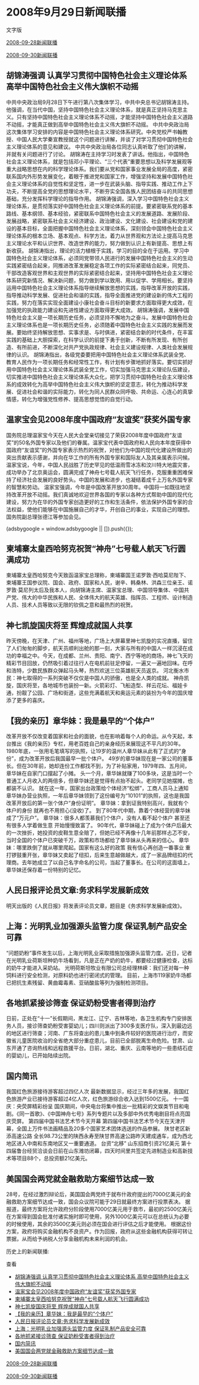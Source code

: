 







# 2008年9月29日新闻联播
 文字版








[2008-09-28新闻联播](/xinwenlianbo/20080928)


[2008-09-30新闻联播](/xinwenlianbo/20080930)





## 胡锦涛强调 认真学习贯彻中国特色社会主义理论体系 高举中国特色社会主义伟大旗帜不动摇


中共中央政治局9月28日下午进行第八次集体学习，中共中央总书记胡锦涛主持。他强调，在当代中国，坚持中国特色社会主义理论体系，就是真正坚持马克思主义。只有坚持中国特色社会主义理论体系不动摇，才能坚持中国特色社会主义道路不动摇，才能真正做到高举中国特色社会主义伟大旗帜不动摇。
中共中央政治局这次集体学习安排的内容是中国特色社会主义理论体系研究。中央党校严书翰教授、中国人民大学秦宣教授就这个问题进行讲解，并谈了对学习贯彻中国特色社会主义理论体系的意见和建议。
中共中央政治局各位同志认真听取了他们的讲解，并就有关问题进行了讨论。
胡锦涛在主持学习时发表了讲话。他指出，中国特色社会主义理论体系，就是包括邓小平理论、“三个代表”重要思想以及科学发展观等重大战略思想在内的科学理论体系。我们要从党和国家事业发展全局的高度，紧密联系国内外形势发展变化，着眼于推进党和国家工作，增强坚持和发展中国特色社会主义理论体系的自觉性和坚定性，进一步在武装头脑、指导实践、推动工作上下功夫，不断提高全党的思想理论水平，不断夯实全国各族人民团结奋斗的共同思想基础，充分发挥科学理论的指导作用。
胡锦涛强调，深入学习中国特色社会主义理论体系，是贯彻落实好中国特色社会主义理论体系的前提。要紧密联系党的基本路线、基本纲领、基本经验，紧密联系中国特色社会主义的发展道路、发展阶段、发展战略，紧密联系社会主义经济建设、政治建设、文化建设、社会建设和党的建设的基本目标，全面把握中国特色社会主义理论体系，深刻领会中国特色社会主义理论体系的根本立场、基本观点、科学方法，着力从世界观和方法论上提高马克思主义理论水平和认识世界、改造世界的能力，努力做到认识上有新提高、思想上有新收获。
胡锦涛指出，理论的活力植根于实践，学习的目的全在于运用。学习中国特色社会主义理论体系，必须同党带领人民进行的发展中国特色社会主义的生动实践紧密结合起来，同推进改革发展稳定各项工作的实际紧密结合起来，同党员、干部改造客观世界和主观世界的实际紧密结合起来，坚持用中国特色社会主义理论体系研究新情况、解决新问题，努力做到学以致用、用以促学、学用相长。要坚持运用中国特色社会主义理论体系指导继续解放思想的实践，指导改革开放的实践，指导推动科学发展、促进社会和谐的实践，指导全面推进党的建设新的伟大工程的实践，努力在落实实现全面建设小康社会奋斗目标的新要求方面取得更大成效，在加强党的执政能力建设和先进性建设方面取得更大成效。
胡锦涛强调，发展中国特色社会主义是一项长期历史任务，必须坚持不懈地为之奋斗。发展中国特色社会主义理论体系也是一项长期历史任务，必须随着中国特色社会主义实践的发展而发展。要始终坚持解放思想、实事求是、与时俱进，紧密结合新的时代条件，在丰富实践的基础上大胆探索，在科学认识的前提下勇于创新，不断有所发现、有所创造、有所前进，不断深化对共产党执政规律、社会主义建设规律、人类社会发展规律的认识。
胡锦涛指出，各级党委要把用中国特色社会主义理论体系武装全党、教育人民作为一项长期任务和经常性工作，有计划有步骤地抓好落实。要切实抓好用中国特色社会主义理论体系武装全党工作，切实加强马克思主义理论队伍建设，切实推进中国特色社会主义理论体系大众化，把学习贯彻中国特色社会主义理论体系的成效转化为高举中国特色社会主义伟大旗帜的坚定意志，转化为推动科学发展、促进社会和谐的实际能力，转化为同人民群众同呼吸、共命运、心连心的真挚情感，转化为增强党性修养、提高思想觉悟的自觉行动。


## 温家宝会见2008年度中国政府“友谊奖”获奖外国专家


国务院总理温家宝今天在人民大会堂亲切接见了荣获2008年度中国政府“友谊奖”的50名外国专家以及他们的眷属。温家宝代表中国政府和人民向本年度获得中国政府“友谊奖”的外国专家表示热烈的祝贺，对他们为中国的现代化建设所做出的突出贡献表示感谢，并向在华工作的所有外国专家和国际友人及其亲属表示问候。
温家宝说，今年，中国人民战胜了历史罕见的低温雨雪冰冻和汶川特大地震灾害，成功举办了北京奥运会，圆满完成了神舟七号载人航天飞行任务，克服重重困难保持了经济社会发展的良好势头。中国的发展和进步，也凝结着成千上万名外国专家的智慧和劳动。
温家宝强调，今年是中国改革开放30周年。中国将一如既往地坚持改革开放不动摇。我们真诚地欢迎世界各国的专家以各种方式帮助中国的现代化建设，努力为在华的外国专家创造更好的工作和生活条件，依法保护外国专家的合法权益，使他们能够在中国施展自己的才华，开创自己的事业，实现自己的理想。
国务院副总理张德江等参加会见。





 (adsbygoogle = window.adsbygoogle || []).push({});

 
## 柬埔寨太皇西哈努克祝贺“神舟”七号载人航天飞行圆满成功


柬埔寨太皇西哈努克今天致函温家宝总理称，柬埔寨国王诺罗敦·西哈莫尼陛下、柬埔寨王国参议院、国会、政府、国家和人民，谢辛、韩桑林、洪森三位亲王、诺罗敦·莫尼列太后及我本人，向胡锦涛主席、温家宝总理、中国领导集体、中国共产党、伟大的中华民族和人民、全体伟大的航天英雄、指挥员、工程师、设计制造人员、技术人员等致以无限的钦佩之意和最热烈的祝贺。


## 神七凯旋国庆将至 辉煌成就国人共享


昨天傍晚，在天津、广州、福州等地，广场上大屏幕里神七凯旋的实况直播，留住了人们匆匆的脚步，航天员顺利出舱的那一刻，大家与所有的中国人一样沉浸在成功的幸福之中。今天，在成都、兰州、贵阳、南宁、西宁等地的商场，神七飞天的精彩节目回放，仍然吸引着过往行人在电机前驻足停留，一遍又一遍地回味。在呼和浩特，少数民族群众弹起马头琴，热烈欢送三位英雄航天员返京。
河北衡水市民：神七取得的一系列突破不仅仅是中国人的骄傲，也是全人类的成就。
神舟凯旋，国庆将至，各地城市也装扮一新。火箭彩灯、飞船造型、祥云花坛、福娃卡通，扮靓了公园、广场和街道，这些充满着航天和奥运元素的装扮为今年的国庆增添了更多的喜庆。


## 【我的亲历】章华妹：我是最早的“个体户”


改革开放不仅改变着国家和社会的面貌，也在影响着每个人的命运。从今天起，本台推出《我的亲历》专栏，用老百姓自己的亲身经历来展现这不平凡的30年。
1980年底，一张用毛笔填写的执照，让19岁的温州人章华妹从此有了正式的“身份”，成为改革开放后我国最早一批个体户。
49岁的章华妹现在是一家公司的董事长。但在30年前，她却连份工作都找不到，为了补贴家用，1979年四、五月间，章华妹在自家门口摆起了小摊。
头一个月，章华妹就赚了100多块，这是当时一个普通工人月收入的两倍多，但章华妹还是觉得有点抬不起头。老同学见她摆摊，也都装不认识。
就在这一年，国家出台政策给个体经济“松绑”，工商人员马上通知章华妹办营业执照，一年后章华妹领到了这份编号为“10101”的执照，这也是我国改革开放后的第一张个体户“身份证明”。 
章华妹：拿到证我特别高兴，我就有个体户的身份 就再也不用担心(没收)了。
到了80年代中期，靠着个体经营的章华妹成了“万元户”。
章华妹：很多人都羡慕我们个体户，没有人看不起个体户 甚至还有很多人学着做生意 开始慢慢致富了。
90年代，章华妹碰上了成为个体户后最大的一次挫折，她投资的皮鞋生意全赔了，但她已经不再像十几年前那样忐忑不安，当时全国的个体户已突破千万，政策和市场都给了章华妹从头再来的信心。
章华妹：哪里跌倒了就从哪里爬起。国家有这么好的政策 我有信心再创造一番事业
重打锣鼓重开张，章华妹又卖起了纽扣，后来生意越做越大，成了一家品牌纽扣的代理商。去年她成立了以自己名字命名的公司，当起了董事长。在公司的这面墙上，章华妹还保存着一份特别的记忆。


## 人民日报评论员文章:务求科学发展新成效


明天出版的《人民日报》将发表评论员文章，题目是《务求科学发展新成效》。


## 上海：光明乳业加强源头监管力度 保证乳制产品安全可靠


“问题奶粉”事件发生以后，上海光明乳业采取措施加强源头监管力度。近日，记者在光明乳业荷斯坦种奶牛场看到，凡是正在产奶的奶牛，都要经过健康检查，达标的奶牛才能进入采奶站。
光明荷斯坦牧业有限公司总经理林嵘：我们还对每一种饲料进行安全检测，对原料奶也进行密闭式的管理。
目前，上海市119家奶牛场都已把抗生素残留、黄曲霉毒素、亚硝酸盐等列为强制检测项目。


## 各地抓紧接诊筛查 保证奶粉受害者得到治疗


日前，正处在“十一”长假期间，黑龙江、辽宁、吉林等地，各卫生机构专门安排医务人员，接诊筛查奶粉受害婴幼儿；四川则派出了300多支医疗队，深入到最边远的地区进行筛查；河南、广东将查出的患儿集中到条件较好的医院进行治疗，而安徽省儿童医院收治的全省绝大部分重症患儿，目前已全部脱离生命危险。甘肃、山东开通了咨询热线和远程救援平台。日前，湖北、重庆、云南等地的一些患结石症的婴幼儿，已开始陆续出院。


## 国内简讯


我国红色旅游接待游客超过四亿人次
最新数据显示，经过三年多的发展，我国红色旅游产业已接待游客超过4亿人次，红色旅游综合收入达到1500亿元。
十一国庆：央荧屏精彩纷呈
国庆期间，中央电台将集中推出一批精彩的文娱类节目和电剧。《同一首歌》、《中国神舟七号》系列专题片以及多部中外优秀电剧目将点亮国庆荧屏。
第四届中国书法艺术节今天开幕
第四届中国书法艺术节今天在天津开幕，全国上万件书法画精品及20多个国家艺术团体选送的作品参展。
陕甘老区新添高速公路
全长98.73公里的陕西永寿至陕甘界高速公路昨天建成通车，成为西北地区进入中南和东南地区又一重要通道。
台资“北移” 山东招商引资21亿美元
第十四届鲁台经贸洽谈会日前在山东潍坊闭幕，四天时间里共签定先进制造业和高新技术等项目88个，总投资额21亿美元。


## 美国国会两党就金融救助方案细节达成一致


28号，在经过激烈辩论后，美国国会两党终于就布什政府提出的7000亿美元的金融救助方案细节达成一致，国会众议院可能于29日就最终方案进行投票表决。
据报道，最终方案将允许政府分阶段使用7000亿美元用于救市，最初的2500亿美元在方案得到国会批准付诸实施时即可使用，另外1000亿美元可以在总统认为必要的时候使用，其余的3500亿美元则必须在国会进行评估之后才能使用。
根据这份方案，政府将购买金融机构不良资产。作为回报，政府从这些金融机构获得可转让票据，从而给予纳税人分享金融机构未来利润的机会。






历史上的新闻联播:

 查看
 

* [胡锦涛强调 认真学习贯彻中国特色社会主义理论体系 高举中国特色社会主义伟大旗帜不动摇](#胡锦涛强调-认真学习贯彻中国特色社会主义理论体系-高举中国特色社会主义伟大旗帜不动摇)
* [温家宝会见2008年度中国政府“友谊奖”获奖外国专家](#温家宝会见2008年度中国政府“友谊奖”获奖外国专家)
* [柬埔寨太皇西哈努克祝贺“神舟”七号载人航天飞行圆满成功](#柬埔寨太皇西哈努克祝贺“神舟”七号载人航天飞行圆满成功)
* [神七凯旋国庆将至 辉煌成就国人共享](#神七凯旋国庆将至-辉煌成就国人共享)
* [【我的亲历】章华妹：我是最早的“个体户”](#【我的亲历】章华妹：我是最早的“个体户”)
* [人民日报评论员文章:务求科学发展新成效](#人民日报评论员文章-务求科学发展新成效)
* [上海：光明乳业加强源头监管力度 保证乳制产品安全可靠](#上海：光明乳业加强源头监管力度-保证乳制产品安全可靠)
* [各地抓紧接诊筛查 保证奶粉受害者得到治疗](#各地抓紧接诊筛查-保证奶粉受害者得到治疗)
* [国内简讯](#国内简讯)
* [美国国会两党就金融救助方案细节达成一致](#美国国会两党就金融救助方案细节达成一致)






[2008-09-28新闻联播](/xinwenlianbo/20080928)


[2008-09-30新闻联播](/xinwenlianbo/20080930)



